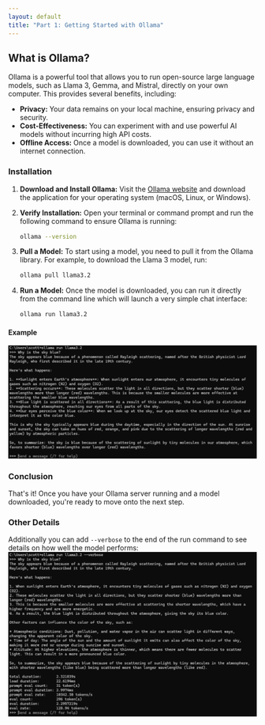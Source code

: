 ```yaml
---
layout: default
title: "Part 1: Getting Started with Ollama"
---
```


## What is Ollama?

Ollama is a powerful tool that allows you to run open-source large language models, such as Llama 3, Gemma, and Mistral, directly on your own computer. This provides several benefits, including:

- **Privacy:** Your data remains on your local machine, ensuring privacy and security.
- **Cost-Effectiveness:** You can experiment with and use powerful AI models without incurring high API costs.
- **Offline Access:** Once a model is downloaded, you can use it without an internet connection.

### Installation

1.  **Download and Install Ollama:** Visit the [Ollama website](https://ollama.com/download) and download the application for your operating system (macOS, Linux, or Windows).

2.  **Verify Installation:** Open your terminal or command prompt and run the following command to ensure Ollama is running:

    ```bash
    ollama --version
    ```

3.  **Pull a Model:** To start using a model, you need to pull it from the Ollama library. For example, to download the Llama 3 model, run:

    ```bash
    ollama pull llama3.2
    ```

4.  **Run a Model:** Once the model is downloaded, you can run it directly from the command line which will launch a very simple chat interface:
    ```bash
    ollama run llama3.2
    ```

#### Example

![alt text](images/image.png)

### Conclusion

That's it! Once you have your Ollama server running and a model downloaded, you're ready to move onto the next step.

### Other Details

Additionally you can add `--verbose` to the end of the run command to see details on how well the model performs:
![alt text](images/image2.png)
